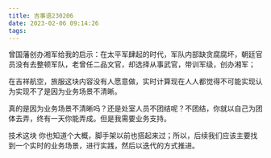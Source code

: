 ```yaml
---
title: 吉事语230206
date: 2023-02-06 09:14:26
tags:
---
```




曾国藩创办湘军给我的启示：在太平军肆起的时代，军队内部缺贪腐腐坏，朝廷官员没有去整顿军队，老曾任二品文官，却选择从事武官，带训军级，创办湘军；

在吉祥航空，旅服这块内容没有人愿意做，实时计算现在人人都觉得不可能实现认为实现不了是因为业务场景不清晰。

真的是因为业务场景不清晰吗？还是处室人员不团结呢？不团结，你就以自己为团体去弄，终有一天你能弄成。但是我需要业务支持。

技术这块 你也知道个大概，脚手架以前也搭起来过；所以，后续我们应该主要找到一个实时的业务场景，进行实践，然后以迭代的方式推进。
